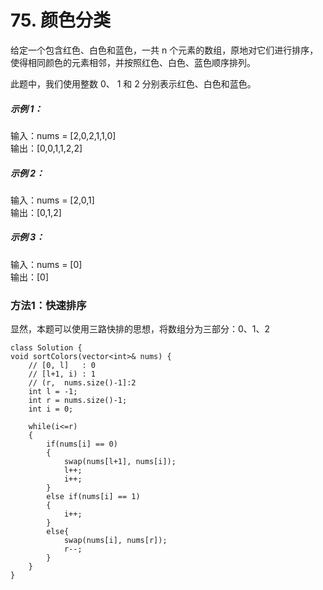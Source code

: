 # 75. 颜色分类
给定一个包含红色、白色和蓝色，一共 n 个元素的数组，原地对它们进行排序，使得相同颜色的元素相邻，并按照红色、白色、蓝色顺序排列。  

此题中，我们使用整数 0、 1 和 2 分别表示红色、白色和蓝色。  

##### 示例 1：  
  
输入：nums = [2,0,2,1,1,0]  
输出：[0,0,1,1,2,2]  
##### 示例 2：  
  
输入：nums = [2,0,1]  
输出：[0,1,2]  
##### 示例 3：

输入：nums = [0]  
输出：[0]  

### 方法1：快速排序
显然，本题可以使用三路快排的思想，将数组分为三部分：0、1、2
```
class Solution {
void sortColors(vector<int>& nums) {
    // [0, l]   : 0
    // [l+1, i) : 1
    // (r,  nums.size()-1]:2
    int l = -1;
    int r = nums.size()-1;
    int i = 0;
    
    while(i<=r)
    {
        if(nums[i] == 0)
        {
            swap(nums[l+1], nums[i]);
            l++;
            i++;
        }
        else if(nums[i] == 1)
        {
            i++;
        }
        else{
            swap(nums[i], nums[r]);
            r--;
        }
    }
}
```